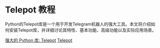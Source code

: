# Telepot 教程

<show-structure depth="3"/>

Python的Telepot库是一个用于开发Telegram机器人的强大工具。本文将介绍如何安装Telepot库，并详细讨论其特性、基本功能、高级功能以及实际应用场景。


<seealso>
<category ref="ref_docs">
    <a href="https://mp.weixin.qq.com/s/PUI26anTrlnx6nwFEJ5XMA">强大的 Python 库: Telepot</a>
</category>
<category ref="ref_github">
    <a href="https://github.com/nickoala/telepot">Telepot</a>
</category>
<category ref="ref_issues">
</category>
<category ref="ref_hf">
</category>
<category ref="ref_ms">
</category>
</seealso>
